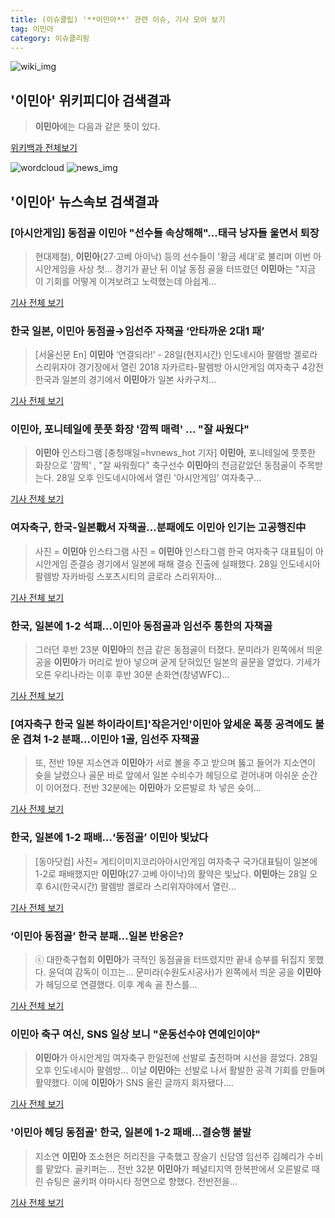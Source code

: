 ```yaml
---
title: (이슈클립) '**이민아**' 관련 이슈, 기사 모아 보기
tag: 이민아
category: 이슈클리핑
---
```

![wiki_img](https://user-images.githubusercontent.com/42597476/44503234-41136a80-a6d0-11e8-9071-6fc6418eafe4.png)
## **'**이민아**'** 위키피디아 검색결과
>**이민아**에는 다음과 같은 뜻이 있다.

<a href="https://ko.wikipedia.org/wiki/이민아" target="_blank">위키백과 전체보기</a>

![wordcloud](https://s3.ap-northeast-2.amazonaws.com/lyrics101-wordcloud/2018-08-29-1535476022.png)
![news_img](https://user-images.githubusercontent.com/42597476/44507050-1206f400-a6e4-11e8-8d98-7ffbfebb353f.png)
## **'**이민아**'** 뉴스속보 검색결과
### [아시안게임] 동점골 **이민아** "선수들 속상해해"…태극 낭자들 울면서 퇴장

>현대제철), **이민아**(27·고베 아이낙) 등의 선수들이 '황금 세대'로 불리며 이번 아시안게임을 사상 첫... 경기가 끝난 뒤 이날 동점 골을 터뜨렸던 **이민아**는 "지금 이 기회를 어떻게 이겨보려고 노력했는데 아쉽게...

<a href="http://app.yonhapnews.co.kr/YNA/Basic/SNS/r.aspx?c=AKR20180828175000007&did=1195m" target="_blank">기사 전체 보기</a>

### 한국 일본, **이민아** 동점골→임선주 자책골 ‘안타까운 2대1 패’

>[서울신문 En] **이민아** ‘연결되라!’ - 28일(현지시간) 인도네시아 팔렘방 겔로라 스리위자야 경기장에서 열린 2018 자카르타-팔렘방 아시안게임 여자축구 4강전 한국과 일본의 경기에서 **이민아**가 일본 사카구치...

<a href="http://en.seoul.co.kr/news/newsView.php?id=20180828500133&wlog_tag3=naver" target="_blank">기사 전체 보기</a>

### **이민아**, 포니테일에 풋풋 화장 '깜찍 매력' ... "잘 싸웠다"

>**이민아** 인스타그램 [충청매일=hvnews_hot 기자] **이민아**, 포니테일에 풋풋한 화장으로 '깜찍' , "잘 싸워줬다" 축구선수 **이민아**의 천금같았던 동점골이 주목받는다. 28일 오후 인도네시아에서 열린 '아시안게임' 여자축구...

<a href="http://www.ccdn.co.kr/news/articleView.html?idxno=537124" target="_blank">기사 전체 보기</a>

### 여자축구, 한국-일본戰서 자책골…분패에도 **이민아** 인기는 고공행진中

>사진 = **이민아** 인스타그램 사진 = **이민아** 인스타그램 한국 여자축구 대표팀이 아시안게임 준결승 경기에서 일본에 패해 결승 진출에 실패했다. 28일 인도네시아 팔렘방 자카바링 스포츠시티의 글로라 스리위자야...

<a href="http://www.sjbnews.com/news/articleView.html?idxno=616864" target="_blank">기사 전체 보기</a>

### 한국, 일본에 1-2 석패...**이민아** 동점골과 임선주 통한의 자책골

>그러던 후반 23분 **이민아**의 천금 같은 동점골이 터졌다. 문미라가 왼쪽에서 띄운 공을 **이민아**가 머리로 받아 넣으며 굳게 닫혀있던 일본의 골문을 열었다. 기세가 오른 우리나라는 이후 후반 30분 손화연(창녕WFC)...

<a href="http://www.anewsa.com/detail.php?number=1362585&thread=06r02" target="_blank">기사 전체 보기</a>

### [여자축구 한국 일본 하이라이트]'작은거인'**이민아** 앞세운 폭풍 공격에도 불운 겹쳐 1-2 분패…**이민아** 1골, 임선주 자책골

>또, 전반 19분 지소연과 **이민아**가 서로 볼을 주고 받으며 뚫고 들어가 지소연이 슛을 날렸으나 골문 바로 앞에서 일본 수비수가 헤딩으로 걷어내며 아쉬운 순간이 이어졌다. 전반 32분에는 **이민아**가 오른발로 차 넣은 슛이...

<a href="http://leaders.asiae.co.kr/news/articleView.html?idxno=73207" target="_blank">기사 전체 보기</a>

### 한국, 일본에 1-2 패배…‘동점골’ **이민아** 빛났다

>[동아닷컴] 사진= 게티이미지코리아아시안게임 여자축구 국가대표팀이 일본에 1-2로 패배했지만 **이민아**(27·고베 아이낙)의 활약은 빛났다. **이민아**는 28일 오후 6시(한국시간) 팔렘방 겔로라 스리위자야에서 열린...

<a href="http://news.donga.com/3/all/20180828/91722073/2" target="_blank">기사 전체 보기</a>

### ‘**이민아** 동점골’ 한국 분패…일본 반응은?

>ⓒ 대한축구협회 **이민아**가 극적인 동점골을 터뜨렸지만 끝내 승부를 뒤집지 못했다. 윤덕여 감독이 이끄는... 문미라(수원도시공사)가 왼쪽에서 띄운 공을 **이민아**가 헤딩으로 연결했다. 이후 계속 골 찬스를...

<a href="http://www.dailian.co.kr/news/view/735629/?sc=naver" target="_blank">기사 전체 보기</a>

### **이민아** 축구 여신, SNS 일상 보니 "운동선수야 연예인이야"

>**이민아**가 아시안게임 여자축구 한일전에 선발로 출전하며 시선을 끌었다. 28일 오후 인도네시아 팔렘방... 이날 **이민아**는 선발로 나서 활발한 공격 기회를 만들며 활약했다. 이에 **이민아**가 SNS 올린 글까지 회자됐다....

<a href="http://www.kookje.co.kr/news2011/asp/newsbody.asp?code=0600&key=20180829.99099013274" target="_blank">기사 전체 보기</a>

### '**이민아** 헤딩 동점골' 한국, 일본에 1-2 패배…결승행 불발

>지소연 **이민아** 조소현은 허리진을 구축했고 장슬기 신담영 임선주 김혜리가 수비를 맡았다. 골키퍼는... 전반 32분 **이민아**가 페널티지역 한복판에서 오른발로 때린 슈팅은 골키퍼 야마시타 정면으로 향했다. 전반전을...

<a href="http://www.mydaily.co.kr/new_yk/html/read.php?newsid=201808281952444535&ext=na" target="_blank">기사 전체 보기</a>


